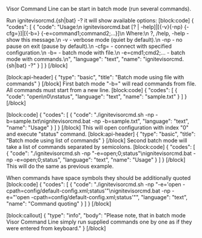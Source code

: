 Visor Command Line can be start in batch mode (run several commands).

Run ignitevisorcmd.{sh|bat} -? it will show available options:
[block:code]
{
  "codes": [
    {
      "code": "Usage:\n    ignitevisorcmd.bat [? | -help]|[{-v}{-np} {-cfg=<path>}]|[{-b=<path>} {-e=command1;command2;...}]\n    Where:\n        ?, /help, -help      - show this message.\n        -v                   - verbose mode (quiet by default).\n        -np                  - no pause on exit (pause by default).\n        -cfg=<path>          - connect with specified configuration.\n        -b=<path>            - batch mode with file.\n        -e=cmd1;cmd2;...     - batch mode with commands.\n",
      "language": "text",
      "name": "ignitevisorcmd.{sh|bat} -?"
    }
  ]
}
[/block]

[block:api-header]
{
  "type": "basic",
  "title": "Batch mode using file with commands"
}
[/block]
First batch mode "-b=<path>" will read commands from file. All commands must start from a new line.
[block:code]
{
  "codes": [
    {
      "code": "open\n0\nstatus",
      "language": "text",
      "name": "sample.txt"
    }
  ]
}
[/block]

[block:code]
{
  "codes": [
    {
      "code": "./ignitevisorcmd.sh -np -b=sample.txt\nignitevisorcmd.bat -np -b=sample.txt",
      "language": "text",
      "name": "Usage"
    }
  ]
}
[/block]
This will open configuration with index "0" and execute "status" command.
[block:api-header]
{
  "type": "basic",
  "title": "Batch mode using list of commands"
}
[/block]
Second batch mode will take a list of commands separated by semicolons.
[block:code]
{
  "codes": [
    {
      "code": "./ignitevisorcmd.sh -np \"-e=open;0;status\"\nignitevisorcmd.bat -np -e=open;0;status",
      "language": "text",
      "name": "Usage"
    }
  ]
}
[/block]
This will do the same as previous example.

When commands have space symbols they should be additionally quoted
[block:code]
{
  "codes": [
    {
      "code": "./ignitevisorcmd.sh -np \"-e='open -cpath=config/default-config.xml;status'\"\nignitevisorcmd.bat -np -e=\"'open -cpath=config/default-config.xml;status'\"",
      "language": "text",
      "name": "Command quoting"
    }
  ]
}
[/block]

[block:callout]
{
  "type": "info",
  "body": "Please note, that in batch mode Visor Command Line simply run supplied commands one by one as if they were entered from keyboard."
}
[/block]